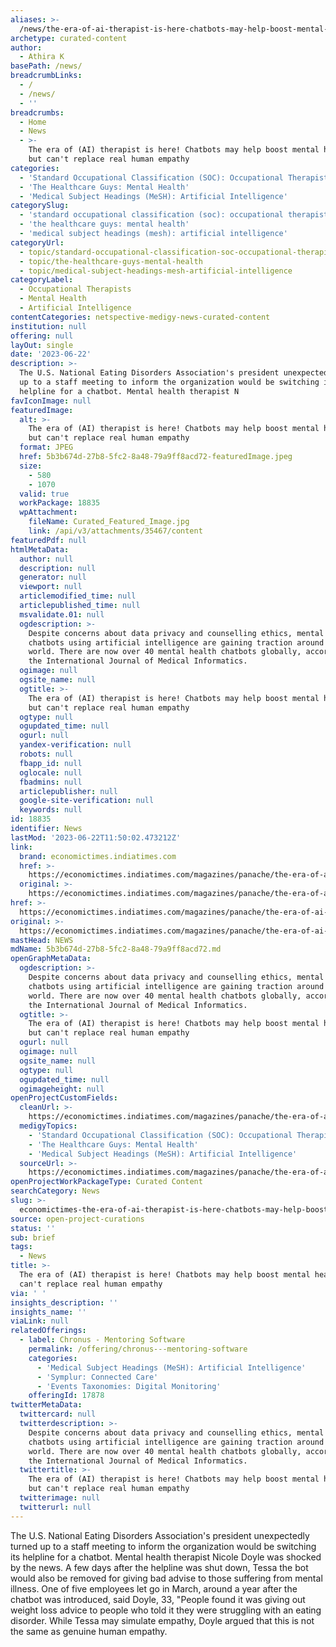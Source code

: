 ```yaml
---
aliases: >-
  /news/the-era-of-ai-therapist-is-here-chatbots-may-help-boost-mental-health-but-cant-replace-real-human-empathy
archetype: curated-content
author:
  - Athira K
basePath: /news/
breadcrumbLinks:
  - /
  - /news/
  - ''
breadcrumbs:
  - Home
  - News
  - >-
    The era of (AI) therapist is here! Chatbots may help boost mental health,
    but can't replace real human empathy
categories:
  - 'Standard Occupational Classification (SOC): Occupational Therapists'
  - 'The Healthcare Guys: Mental Health'
  - 'Medical Subject Headings (MeSH): Artificial Intelligence'
categorySlug:
  - 'standard occupational classification (soc): occupational therapists'
  - 'the healthcare guys: mental health'
  - 'medical subject headings (mesh): artificial intelligence'
categoryUrl:
  - topic/standard-occupational-classification-soc-occupational-therapists
  - topic/the-healthcare-guys-mental-health
  - topic/medical-subject-headings-mesh-artificial-intelligence
categoryLabel:
  - Occupational Therapists
  - Mental Health
  - Artificial Intelligence
contentCategories: netspective-medigy-news-curated-content
institution: null
offering: null
layOut: single
date: '2023-06-22'
description: >-
  The U.S. National Eating Disorders Association's president unexpectedly turned
  up to a staff meeting to inform the organization would be switching its
  helpline for a chatbot. Mental health therapist N
favIconImage: null
featuredImage:
  alt: >-
    The era of (AI) therapist is here! Chatbots may help boost mental health,
    but can't replace real human empathy
  format: JPEG
  href: 5b3b674d-27b8-5fc2-8a48-79a9ff8acd72-featuredImage.jpeg
  size:
    - 580
    - 1070
  valid: true
  workPackage: 18835
  wpAttachment:
    fileName: Curated_Featured_Image.jpg
    link: /api/v3/attachments/35467/content
featuredPdf: null
htmlMetaData:
  author: null
  description: null
  generator: null
  viewport: null
  articlemodified_time: null
  articlepublished_time: null
  msvalidate.01: null
  ogdescription: >-
    Despite concerns about data privacy and counselling ethics, mental health
    chatbots using artificial intelligence are gaining traction around the
    world. There are now over 40 mental health chatbots globally, according to
    the International Journal of Medical Informatics. 
  ogimage: null
  ogsite_name: null
  ogtitle: >-
    The era of (AI) therapist is here! Chatbots may help boost mental health,
    but can't replace real human empathy
  ogtype: null
  ogupdated_time: null
  ogurl: null
  yandex-verification: null
  robots: null
  fbapp_id: null
  oglocale: null
  fbadmins: null
  articlepublisher: null
  google-site-verification: null
  keywords: null
id: 18835
identifier: News
lastMod: '2023-06-22T11:50:02.473212Z'
link:
  brand: economictimes.indiatimes.com
  href: >-
    https://economictimes.indiatimes.com/magazines/panache/the-era-of-ai-therapist-is-here-chatbots-may-help-boost-mental-health-but-cant-replace-real-human-empathy/articleshow/101136398.cms
  original: >-
    https://economictimes.indiatimes.com/magazines/panache/the-era-of-ai-therapist-is-here-chatbots-may-help-boost-mental-health-but-cant-replace-real-human-empathy/articleshow/101136398.cms
href: >-
  https://economictimes.indiatimes.com/magazines/panache/the-era-of-ai-therapist-is-here-chatbots-may-help-boost-mental-health-but-cant-replace-real-human-empathy/articleshow/101136398.cms
original: >-
  https://economictimes.indiatimes.com/magazines/panache/the-era-of-ai-therapist-is-here-chatbots-may-help-boost-mental-health-but-cant-replace-real-human-empathy/articleshow/101136398.cms
mastHead: NEWS
mdName: 5b3b674d-27b8-5fc2-8a48-79a9ff8acd72.md
openGraphMetaData:
  ogdescription: >-
    Despite concerns about data privacy and counselling ethics, mental health
    chatbots using artificial intelligence are gaining traction around the
    world. There are now over 40 mental health chatbots globally, according to
    the International Journal of Medical Informatics. 
  ogtitle: >-
    The era of (AI) therapist is here! Chatbots may help boost mental health,
    but can't replace real human empathy
  ogurl: null
  ogimage: null
  ogsite_name: null
  ogtype: null
  ogupdated_time: null
  ogimageheight: null
openProjectCustomFields:
  cleanUrl: >-
    https://economictimes.indiatimes.com/magazines/panache/the-era-of-ai-therapist-is-here-chatbots-may-help-boost-mental-health-but-cant-replace-real-human-empathy/articleshow/101136398.cms
  medigyTopics:
    - 'Standard Occupational Classification (SOC): Occupational Therapists'
    - 'The Healthcare Guys: Mental Health'
    - 'Medical Subject Headings (MeSH): Artificial Intelligence'
  sourceUrl: >-
    https://economictimes.indiatimes.com/magazines/panache/the-era-of-ai-therapist-is-here-chatbots-may-help-boost-mental-health-but-cant-replace-real-human-empathy/articleshow/101136398.cms
openProjectWorkPackageType: Curated Content
searchCategory: News
slug: >-
  economictimes-the-era-of-ai-therapist-is-here-chatbots-may-help-boost-mental-health-but-cant-replace-real-human-empathy
source: open-project-curations
status: ''
sub: brief
tags:
  - News
title: >-
  The era of (AI) therapist is here! Chatbots may help boost mental health, but
  can't replace real human empathy
via: ' '
insights_description: ''
insights_name: ''
viaLink: null
relatedOfferings:
  - label: Chronus - Mentoring Software
    permalink: /offering/chronus---mentoring-software
    categories:
      - 'Medical Subject Headings (MeSH): Artificial Intelligence'
      - 'Symplur: Connected Care'
      - 'Events Taxonomies: Digital Monitoring'
    offeringId: 17878
twitterMetaData:
  twittercard: null
  twitterdescription: >-
    Despite concerns about data privacy and counselling ethics, mental health
    chatbots using artificial intelligence are gaining traction around the
    world. There are now over 40 mental health chatbots globally, according to
    the International Journal of Medical Informatics. 
  twittertitle: >-
    The era of (AI) therapist is here! Chatbots may help boost mental health,
    but can't replace real human empathy
  twitterimage: null
  twitterurl: null
---
```

<p>The U.S. National Eating Disorders Association's president unexpectedly turned up to a staff meeting to inform the organization would be switching its helpline for a chatbot. Mental health therapist Nicole Doyle was shocked by the news. A few days after the helpline was shut down, Tessa the bot would also be removed for giving bad advise to those suffering from mental illness. One of five employees let go in March, around a year after the chatbot was introduced, said Doyle, 33, "People found it was giving out weight loss advice to people who told it they were struggling with an eating disorder. While Tessa may simulate empathy, Doyle argued that this is not the same as genuine human empathy.</p>